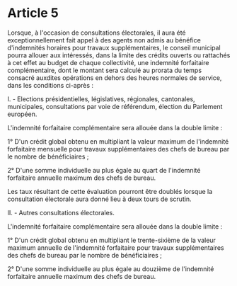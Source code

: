 # Article 5

Lorsque, à l'occasion de consultations électorales, il aura été exceptionnellement fait appel à des agents non admis au bénéfice d'indemnités horaires pour travaux supplémentaires, le conseil municipal pourra allouer aux intéressés, dans la limite des crédits ouverts ou rattachés à cet effet au budget de chaque collectivité, une indemnité forfaitaire complémentaire, dont le montant sera calculé au prorata du temps consacré auxdites opérations en dehors des heures normales de service, dans les conditions ci-après :

I. - Elections présidentielles, législatives, régionales,  cantonales, municipales, consultations par voie de référendum, élection du Parlement européen.

L'indemnité forfaitaire complémentaire sera allouée dans la double limite :

1° D'un crédit global obtenu en multipliant la valeur maximum de l'indemnité forfaitaire mensuelle pour travaux supplémentaires des chefs de bureau par le nombre de bénéficiaires ;

2° D'une somme individuelle au plus égale au quart de l'indemnité forfaitaire annuelle maximum des chefs de bureau.

Les taux résultant de cette évaluation pourront être doublés lorsque la consultation électorale aura donné lieu à deux tours de scrutin.

II. - Autres consultations électorales.

L'indemnité forfaitaire complémentaire sera allouée dans la double limite :

1° D'un crédit global obtenu en multipliant le trente-sixième de la valeur maximum annuelle de l'indemnité forfaitaire pour travaux supplémentaires des chefs de bureau par le nombre de bénéficiaires ;

2° D'une somme individuelle au plus égale au douzième de l'indemnité forfaitaire annuelle maximum des chefs de bureau.
